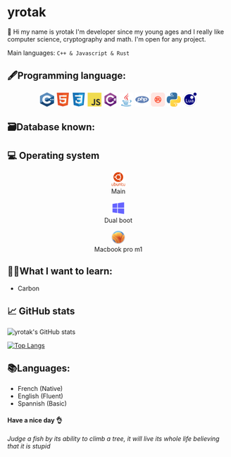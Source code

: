 # yrotak
👋 Hi my name is yrotak I'm developer since my young ages and I really like computer science, cryptography and math. I'm open for any project.

Main languages: `C++ & Javascript & Rust`

## 🖋️Programming language:

<p align="center">
<img src="c.svg" width="32" height="32" alt="C++"/>
<img src="html5.svg" width="32" height="32" alt="HTML"/>
<img src="css3.svg" width="32" height="32" alt="CSS" />
<img src="javascript.svg" width="32" height="32" alt="Javascript" />
<img src="csharp.svg" width="32" height="32" alt="C#" />
<img src="java.svg" width="32" height="32" alt="Java" />
<img src="php.svg" width="32" height="32" alt="PHP" />
<img src="rust.svg" width="32" height="32" alt="Rust" />
<img src="python.svg" width="32" height="32" alt="Python" />
<img src="lua.svg" width="32" height="32" alt="Lua" />

</p>

## 🗃️Database known:

## 💻 Operating system
<p align="center">
<img src="ubuntu.svg" width="32" height="32" alt="Ubuntu"/><br/>
Main
</p>

<p align="center">
<img src="windows.svg" width="32" height="32" alt="Windows"/><br/>
Dual boot
</p>

<p align="center">
<img src="ventura.png" width="32" height="32" alt="Windows"/><br/>
Macbook pro m1
</p>

## 👨‍🎓What I want to learn:
- Carbon

## 📈 GitHub stats

![yrotak's GitHub stats](https://github-readme-stats.vercel.app/api?username=yrotak&show_icons=true&theme=tokyonight)

[![Top Langs](https://github-readme-stats.vercel.app/api/top-langs/?username=yrotak&layout=compact&theme=tokyonight)](https://github.com/yrotak)

## 📚Languages:
- French (Native)
- English (Fluent)
- Spannish (Basic)

#### Have a nice day 👌

*Judge a fish by its ability to climb a tree, it will live its whole life believing that it is stupid*
